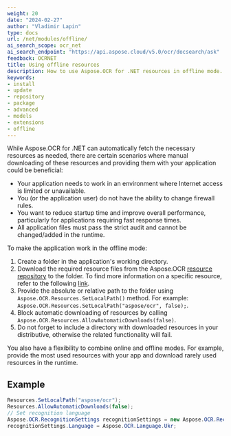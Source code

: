 ```yaml
---
weight: 20
date: "2024-02-27"
author: "Vladimir Lapin"
type: docs
url: /net/modules/offline/
ai_search_scope: ocr_net
ai_search_endpoint: "https://api.aspose.cloud/v5.0/ocr/docsearch/ask"
feedback: OCRNET
title: Using offline resources
description: How to use Aspose.OCR for .NET resources in offline mode.
keywords:
- install
- update
- repository
- package
- advanced
- models
- extensions
- offline
---
```


While Aspose.OCR for .NET can automatically fetch the necessary resources as needed, there are certain scenarios where manual downloading of these resources and providing them with your application could be beneficial:

- Your application needs to work in an environment where Internet access is limited or unavailable.
- You (or the application user) do not have the ability to change firewall rules.
- You want to reduce startup time and improve overall performance, particularly for applications requiring fast response times.
- All application files must pass the strict audit and cannot be changed/added in the runtime.

To make the application work in the offline mode:

1. Create a folder in the application's working directory.
2. Download the required resource files from the Aspose.OCR [resource repository](https://github.com/aspose-ocr/resources) to the folder. To find more information on a specific resource, refer to the following [link](https://github.com/aspose-ocr/resources/blob/main/README.md#resources).
3. Provide the absolute or relative path to the folder using `Aspose.OCR.Resources.SetLocalPath()` method. For example: `Aspose.OCR.Resources.SetLocalPath("aspose/ocr", false);`.
4. Block automatic downloading of resources by calling `Aspose.OCR.Resources.AllowAutomaticDownloads(false)`.
5. Do not forget to include a directory with downloaded resources in your distributive, otherwise the related functionality will fail.

You also have a flexibility to combine online and offline modes. For example, provide the most used resources with your app and download rarely used resources in the runtime.

## Example

```csharp
Resources.SetLocalPath("aspose/ocr");
Resources.AllowAutomaticDownloads(false);
// Set recognition language
Aspose.OCR.RecognitionSettings recognitionSettings = new Aspose.OCR.RecognitionSettings();
recognitionSettings.Language = Aspose.OCR.Language.Ukr;
```
